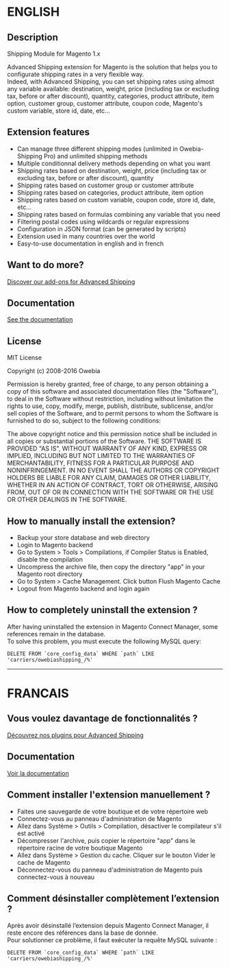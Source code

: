 # ENGLISH

## Description

Shipping Module for Magento 1.x

Advanced Shipping extension for Magento is the solution that helps you to configurate shipping rates in a very flexible way.  
Indeed, with Advanced Shipping, you can set shipping rates using almost any variable available: destination, weight, price (including tax or excluding tax, before or after discount), quantity, categories, product attribute, item option, customer group, customer attribute, coupon code, Magento's custom variable, store id, date, etc…

## Extension features
- Can manage three different shipping modes (unlimited in Owebia-Shipping Pro) and unlimited shipping methods
- Multiple conditionnal delivery methods depending on what you want
- Shipping rates based on destination, weight, price (including tax or excluding tax, before or after discount), quantity
- Shipping rates based on customer group or customer attribute
- Shipping rates based on categories, product attribute, item option
- Shipping rates based on custom variable, coupon code, store id, date, etc…
- Shipping rates based on formulas combining any variable that you need
- Filtering postal codes using wildcards or regular expressions
- Configuration in JSON format (can be generated by scripts)
- Extension used in many countries over the world
- Easy-to-use documentation in english and in french

## Want to do more?

[Discover our add-ons for Advanced Shipping](https://en.store.owebia.com/)

## Documentation

[See the documentation](http://www.owebia.com/os2/en/doc)

## License

MIT License

Copyright (c) 2008-2016 Owebia

Permission is hereby granted, free of charge, to any person obtaining a copy of this software and associated documentation files (the "Software"),
to deal in the Software without restriction, including without limitation the rights to use, copy, modify, merge, publish, distribute, sublicense,
and/or sell copies of the Software, and to permit persons to whom the Software is furnished to do so, subject to the following conditions:

The above copyright notice and this permission notice shall be included in all copies or substantial portions of the Software.
THE SOFTWARE IS PROVIDED "AS IS", WITHOUT WARRANTY OF ANY KIND, EXPRESS OR IMPLIED, INCLUDING BUT NOT LIMITED TO THE WARRANTIES OF MERCHANTABILITY,
FITNESS FOR A PARTICULAR PURPOSE AND NONINFRINGEMENT. IN NO EVENT SHALL THE AUTHORS OR COPYRIGHT HOLDERS BE LIABLE FOR ANY CLAIM, DAMAGES OR OTHER
LIABILITY, WHETHER IN AN ACTION OF CONTRACT, TORT OR OTHERWISE, ARISING FROM, OUT OF OR IN CONNECTION WITH THE SOFTWARE OR THE USE OR OTHER DEALINGS
IN THE SOFTWARE.

## How to manually install the extension?

- Backup your store database and web directory
- Login to Magento backend
- Go to System > Tools > Compilations, if Compiler Status is Enabled, disable the compilation
- Uncompress the archive file, then copy the directory "app" in your Magento root directory
- Go to System > Cache Management. Click button Flush Magento Cache
- Logout from Magento backend and login again

## How to completely uninstall the extension ?
After having uninstalled the extension in Magento Connect Manager, some references remain in the database.  
To solve this problem, you must execute the following MySQL query:

    DELETE FROM `core_config_data` WHERE `path` LIKE 'carriers/owebiashipping_/%'

--------------------------

# FRANCAIS

## Vous voulez davantage de fonctionnalités ?

[Découvrez nos plugins pour Advanced Shipping](https://fr.store.owebia.com/)

## Documentation

[Voir la documentation](http://www.owebia.com/os2/fr/doc)

## Comment installer l'extension manuellement ?

- Faites une sauvegarde de votre boutique et de votre répertoire web
- Connectez-vous au panneau d'administration de Magento
- Allez dans Système > Outils > Compilation, désactiver le compilateur s'il est activé
- Décompresser l'archive, puis copier le répertoire "app" dans le répertoire racine de votre boutique Magento
- Allez dans Système > Gestion du cache. Cliquer sur le bouton Vider le cache de Magento
- Déconnectez-vous du panneau d'administration de Magento puis connectez-vous à nouveau

## Comment désinstaller complètement l’extension ?
Après avoir désinstallé l’extension depuis Magento Connect Manager, il reste encore des références dans la base de donnée.  
Pour solutionner ce problème, il faut exécuter la requête MySQL suivante :

    DELETE FROM `core_config_data` WHERE `path` LIKE 'carriers/owebiashipping_/%'
